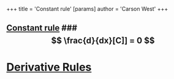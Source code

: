 +++
 title = 'Constant rule'
[params]
	author = 'Carson West'
+++
## [Constant rule](./../constant-rule/) ###  $$  \frac{d}{dx}[C]] = 0  $$  


# [Derivative Rules](./../derivative-rules/)